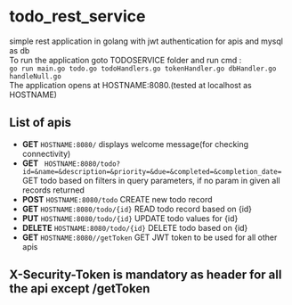 # todo_rest_service
simple rest application in golang with jwt authentication for apis and mysql as db  
To run the application goto TODOSERVICE folder and run cmd :  
```go run main.go todo.go todoHandlers.go tokenHandler.go dbHandler.go handleNull.go  ```  
The application opens at HOSTNAME:8080.(tested at localhost as HOSTNAME)  
## List of apis 
* **GET** ``HOSTNAME:8080/`` displays welcome message(for checking connectivity)  
* **GET** ``` HOSTNAME:8080/todo?id=&name=&description=&priority=&due=&completed=&completion_date=``` GET todo based on filters in query parameters, if no param in given all records returned  
* **POST** ``HOSTNAME:8080/todo`` CREATE new todo record
* **GET** ``HOSTNAME:8080/todo/{id}`` READ todo record based on {id}
* **PUT** ``HOSTNAME:8080/todo/{id}`` UPDATE todo values for {id}
* **DELETE** ``HOSTNAME:8080/todo/{id}`` DELETE todo based on {id}
* **GET** ``HOSTNAME:8080//getToken`` GET JWT token to be used for all other apis
## X-Security-Token is mandatory as header for all the api except /getToken